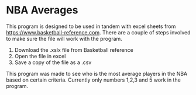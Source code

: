 # NBA Averages
This program is designed to be used in tandem with excel sheets from https://www.basketball-reference.com. There are a couple of steps involved to make sure the file will work with the program.
1. Download the .xslx file from Basketball reference
2. Open the file in excel 
3. Save a copy of the file as a .csv

This program was made to see who is the most average players in the NBA based on certain criteria. Currently only numbers 1,2,3 and 5 work in the program.

